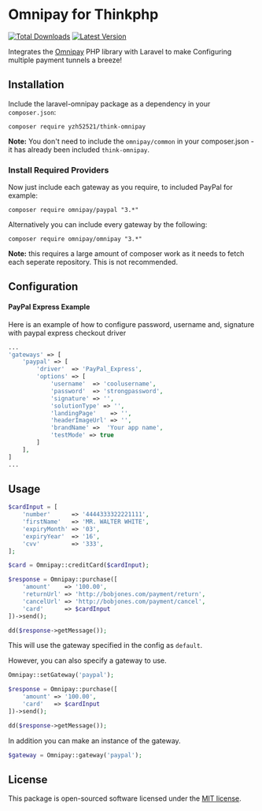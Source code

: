 Omnipay for Thinkphp
==============

[![Total Downloads](https://img.shields.io/packagist/dt/yzh52521/think-omnipay.svg)](https://packagist.org/packages/yzh52521/think-omnipay)
[![Latest Version](http://img.shields.io/packagist/v/yzh52521/think-omnipay.svg)](https://github.com/ignited/yzh52521/think-omnipay/releases)

Integrates the [Omnipay](https://github.com/adrianmacneil/omnipay) PHP library with Laravel to make Configuring multiple payment tunnels a breeze!

## Installation

Include the laravel-omnipay package as a dependency in your `composer.json`:

    composer require yzh52521/think-omnipay

**Note:** You don't need to include the `omnipay/common` in your composer.json - it has already been included `think-omnipay`.

### Install Required Providers

Now just include each gateway as you require, to included PayPal for example:

    composer require omnipay/paypal "3.*"

Alternatively you can include every gateway by the following:

    composer require omnipay/omnipay "3.*"

**Note:** this requires a large amount of composer work as it needs to fetch each seperate repository. This is not recommended.

## Configuration

#### PayPal Express Example
Here is an example of how to configure password, username and, signature with paypal express checkout driver

```php
...
'gateways' => [
    'paypal' => [
        'driver'  => 'PayPal_Express',
        'options' => [
            'username'  => 'coolusername',
            'password'  => 'strongpassword',
            'signature' => '',
            'solutionType' => '',
            'landingPage'    => '',
            'headerImageUrl' => '',
            'brandName' =>  'Your app name',
            'testMode' => true
        ]
    ],
]
...
```


## Usage

```php
$cardInput = [
	'number'      => '4444333322221111',
	'firstName'   => 'MR. WALTER WHITE',
	'expiryMonth' => '03',
	'expiryYear'  => '16',
	'cvv'         => '333',
];

$card = Omnipay::creditCard($cardInput);

$response = Omnipay::purchase([
	'amount'    => '100.00',
	'returnUrl' => 'http://bobjones.com/payment/return',
	'cancelUrl' => 'http://bobjones.com/payment/cancel',
	'card'      => $cardInput
])->send();

dd($response->getMessage());
```

This will use the gateway specified in the config as `default`.

However, you can also specify a gateway to use.

```php
Omnipay::setGateway('paypal');

$response = Omnipay::purchase([
	'amount' => '100.00',
	'card'   => $cardInput
])->send();

dd($response->getMessage());
```

In addition you can make an instance of the gateway.

```php
$gateway = Omnipay::gateway('paypal');
```

## License
This package is open-sourced software licensed under the [MIT license](https://opensource.org/licenses/MIT).
